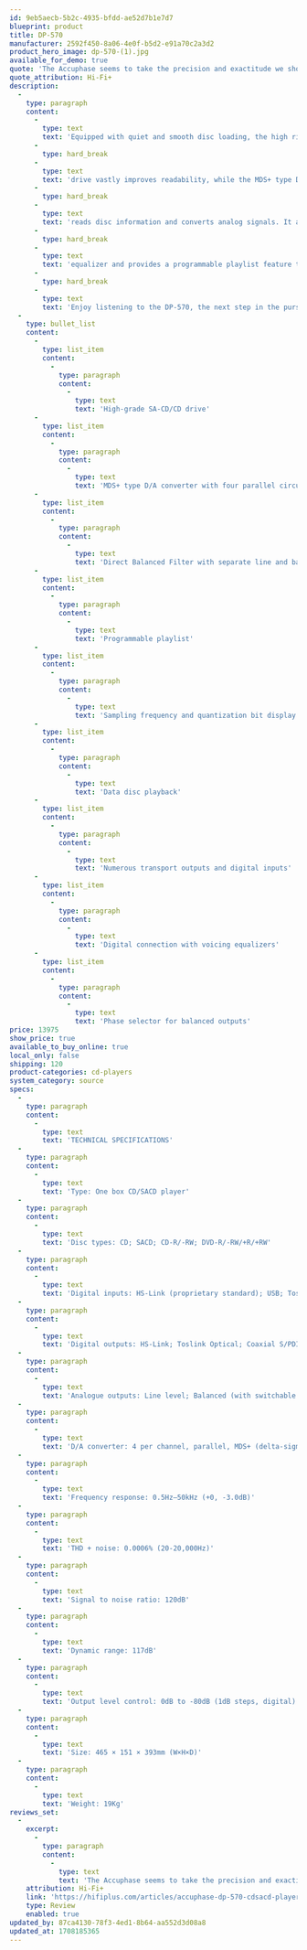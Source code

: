 ```yaml
---
id: 9eb5aecb-5b2c-4935-bfdd-ae52d7b1e7d7
blueprint: product
title: DP-570
manufacturer: 2592f450-8a06-4e0f-b5d2-e91a70c2a3d2
product_hero_image: dp-570-(1).jpg
available_for_demo: true
quote: 'The Accuphase seems to take the precision and exactitude we should expect from top-flight players, and overlays that with still deeper layers of colour and texture, coherence and timing.'
quote_attribution: Hi-Fi+
description:
  -
    type: paragraph
    content:
      -
        type: text
        text: 'Equipped with quiet and smooth disc loading, the high rigidity and low center of gravity of the SA-CD/CD'
      -
        type: hard_break
      -
        type: text
        text: 'drive vastly improves readability, while the MDS+ type D/A converter with four parallel circuits accurately'
      -
        type: hard_break
      -
        type: text
        text: 'reads disc information and converts analog signals. It also supports a digital connection with a voicing'
      -
        type: hard_break
      -
        type: text
        text: 'equalizer and provides a programmable playlist feature that lets you enjoy listening in the order you prefer.'
      -
        type: hard_break
      -
        type: text
        text: 'Enjoy listening to the DP-570, the next step in the pursuit of the ideal disc playback experience.'
  -
    type: bullet_list
    content:
      -
        type: list_item
        content:
          -
            type: paragraph
            content:
              -
                type: text
                text: 'High-grade SA-CD/CD drive'
      -
        type: list_item
        content:
          -
            type: paragraph
            content:
              -
                type: text
                text: 'MDS+ type D/A converter with four parallel circuits'
      -
        type: list_item
        content:
          -
            type: paragraph
            content:
              -
                type: text
                text: 'Direct Balanced Filter with separate line and balanced signal paths'
      -
        type: list_item
        content:
          -
            type: paragraph
            content:
              -
                type: text
                text: 'Programmable playlist'
      -
        type: list_item
        content:
          -
            type: paragraph
            content:
              -
                type: text
                text: 'Sampling frequency and quantization bit display'
      -
        type: list_item
        content:
          -
            type: paragraph
            content:
              -
                type: text
                text: 'Data disc playback'
      -
        type: list_item
        content:
          -
            type: paragraph
            content:
              -
                type: text
                text: 'Numerous transport outputs and digital inputs'
      -
        type: list_item
        content:
          -
            type: paragraph
            content:
              -
                type: text
                text: 'Digital connection with voicing equalizers'
      -
        type: list_item
        content:
          -
            type: paragraph
            content:
              -
                type: text
                text: 'Phase selector for balanced outputs'
price: 13975
show_price: true
available_to_buy_online: true
local_only: false
shipping: 120
product-categories: cd-players
system_category: source
specs:
  -
    type: paragraph
    content:
      -
        type: text
        text: 'TECHNICAL SPECIFICATIONS'
  -
    type: paragraph
    content:
      -
        type: text
        text: 'Type: One box CD/SACD player'
  -
    type: paragraph
    content:
      -
        type: text
        text: 'Disc types: CD; SACD; CD-R/-RW; DVD‑R/-RW/+R/+RW'
  -
    type: paragraph
    content:
      -
        type: text
        text: 'Digital inputs: HS-Link (proprietary standard); USB; Toslink Optical; Coaxial S/PDIF'
  -
    type: paragraph
    content:
      -
        type: text
        text: 'Digital outputs: HS-Link; Toslink Optical; Coaxial S/PDIF'
  -
    type: paragraph
    content:
      -
        type: text
        text: 'Analogue outputs: Line level; Balanced (with switchable phase selector)'
  -
    type: paragraph
    content:
      -
        type: text
        text: 'D/A converter: 4 per channel, parallel, MDS+ (delta-sigma)'
  -
    type: paragraph
    content:
      -
        type: text
        text: 'Frequency response: 0.5Hz–50kHz (+0, -3.0dB)'
  -
    type: paragraph
    content:
      -
        type: text
        text: 'THD + noise: 0.0006% (20-20,000Hz)'
  -
    type: paragraph
    content:
      -
        type: text
        text: 'Signal to noise ratio: 120dB'
  -
    type: paragraph
    content:
      -
        type: text
        text: 'Dynamic range: 117dB'
  -
    type: paragraph
    content:
      -
        type: text
        text: 'Output level control: 0dB to -80dB (1dB steps, digital)'
  -
    type: paragraph
    content:
      -
        type: text
        text: 'Size: 465 × 151 × 393mm (W×H×D)'
  -
    type: paragraph
    content:
      -
        type: text
        text: 'Weight: 19Kg'
reviews_set:
  -
    excerpt:
      -
        type: paragraph
        content:
          -
            type: text
            text: 'The Accuphase seems to take the precision and exactitude we should expect from top-flight players, and overlays that with still deeper layers of colour and texture, coherence and timing.'
    attribution: Hi-Fi+
    link: 'https://hifiplus.com/articles/accuphase-dp-570-cdsacd-player/'
    type: Review
    enabled: true
updated_by: 87ca4130-78f3-4ed1-8b64-aa552d3d08a8
updated_at: 1708185365
---
```

